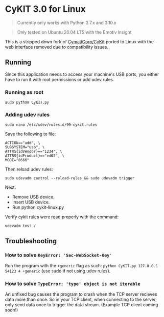 # CyKIT 3.0 for Linux
> Currently only works with Python 3.7.x and 3.10.x

> Only tested on Ubuntu 20.04 LTS with the Emotiv Insight

This is a stripped down fork of [CymatiCorp/CyKit](https://github.com/CymatiCorp/CyKit) ported to Linux with the web interface removed due to compatibility issues.  

## Running

Since this application needs to access your machine's USB ports, you either have to run it with root permissions or add udev rules.

### Running as root
`sudo python CyKIT.py`

### Adding udev rules

`sudo nano /etc/udev/rules.d/99-cykit.rules `

Save the following to file:
```
ACTION=="add", \
SUBSYSTEM="usb", \
ATTRS{idVendor}=="1234", \
ATTRS{idProduct}=="ed02", \
MODE="0666"
```

Then reload udev rules:

`sudo udevadm control --reload-rules && sudo udevadm trigger`

Next:
 * Remove USB device.
 * Insert USB device.
 * Run python cykit-linux.py


Verify cykit rules were read properly with the command:

`udevadm test /`

## Troubleshooting
### How to solve `KeyError: 'Sec-WebSocket-Key'`
Run the program with the `+generic` flag as such: `python CyKIT.py 127.0.0.1 54123 4 +generic` (use sudo if not using udev rules).

### How to solve `TypeError: 'type' object is not iterable`
An unfixed bug causes the program to crash when the TCP server recieves data more than once. So in your TCP client, when connecting to the server, only send data once to trigger the data stream. (Example TCP client coming soon!)

